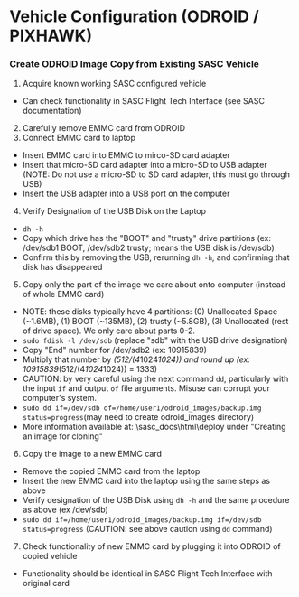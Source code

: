 # Vehicle Configuration (ODROID / PIXHAWK)

### Create ODROID Image Copy from Existing SASC Vehicle
1. Acquire known working SASC configured vehicle
  * Can check functionality in SASC Flight Tech Interface (see SASC documentation)
2. Carefully remove EMMC card from ODROID
3. Connect EMMC card to laptop
  * Insert EMMC card into EMMC to mirco-SD card adapter  
  * Insert that micro-SD card adapter into a micro-SD to USB adapter (NOTE: Do not use a micro-SD to SD card adapter, this must go through USB)  
  * Insert the USB adapter into a USB port on the computer
4. Verify Designation of the USB Disk on the Laptop  
  * `dh -h`   
  * Copy which drive has the "BOOT" and "trusty" drive partitions (ex: /dev/sdb1 BOOT, /dev/sdb2 trusty; means the USB disk is /dev/sdb)  
  * Confirm this by removing the USB, rerunning `dh -h`, and confirming that disk has disappeared
5. Copy only the part of the image we care about onto computer (instead of whole EMMC card)  
  * NOTE: these disks typically have 4 partitions: (0) Unallocated Space (~1.6MB), (1) BOOT (~135MB), (2) trusty (~5.8GB), (3) Unallocated (rest of drive space). We only care about parts 0-2.  
  * `sudo fdisk -l /dev/sdb` (replace "sdb" with the USB drive designation)  
  * Copy "End" number for /dev/sdb2 (ex: 10915839)  
  * Multiply that number by *(512/(4*1024*1024)) and round up (ex: 10915839*(512/(4*1024*1024)) = 1333)  
  * CAUTION: by very careful using the next command `dd`, particularly with the input `if` and output `of` file arguments. Misuse can corrupt your computer's system.  
  * `sudo dd if=/dev/sdb of=/home/user1/odroid_images/backup.img status=progress`(may need to create odroid_images directory)  
  * More information available at: \sasc_docs\html\deploy under "Creating an image for cloning"
6. Copy the image to a new EMMC card  
  * Remove the copied EMMC card from the laptop  
  * Insert the new EMMC card into the laptop using the same steps as above  
  * Verify designation of the USB Disk using `dh -h` and the same procedure as above (ex /dev/sdb)  
  * `sudo dd if=/home/user1/odroid_images/backup.img if=/dev/sdb status=progress` (CAUTION: see above caution using `dd` command)
7. Check functionality of new EMMC card by plugging it into ODROID of copied vehicle  
  * Functionality should be identical in SASC Flight Tech Interface with original card  
  

